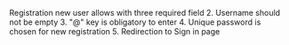 Registration new user allows with three required field
2. Username should not be empty
3. "@" key is obligatory to enter
4. Unique password is chosen for new registration
5. Redirection to Sign in page